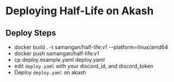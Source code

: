 # Deploying Half-Life on Akash


## Deploy Steps
* docker build . -t samangan/half-life:v1 --platform=linux/amd64
* docker push samangan/half-life:v1
* cp deploy.example.yaml deploy.yaml
* edit `deploy.yaml` with your discord_id, and discord_token
* Deploy `deploy.yaml` on akash